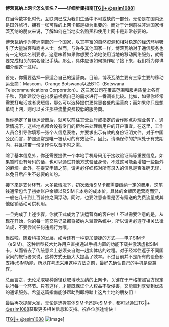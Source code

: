 **博茨瓦纳上网卡怎么实名？——详细步骤指南[[TG💪+ @esim1088](https://t.me/s/esim1088)]**

在当今数字化时代，互联网已成为我们生活中不可或缺的一部分。无论是在国内还是国外旅行，拥有一张可靠的上网卡都是极为重要的。而对于计划前往非洲国家博茨瓦纳的朋友来说，了解如何在当地实名购买和使用上网卡是非常必要的。

博茨瓦纳作为非洲南部的一个国家，以其丰富的自然资源和相对稳定的经济环境吸引了大量游客和商务人士。然而，与许多其他国家一样，博茨瓦纳对于通信服务也有一定的实名制要求。这意味着如果你想要合法地使用当地的移动网络服务，就需要完成相关的实名登记手续。那么，具体应该如何操作呢？接下来，我们将为你详细介绍这一过程。

首先，你需要选择一家适合自己的运营商。目前，博茨瓦纳主要有三家主要的移动运营商：Mascom、Orange Botswana以及BTC（Botswana Telecommunications Corporation）。这三家公司在覆盖范围和服务质量上各有千秋，因此建议你在出发前根据自己的需求进行一番调查比较。比如，如果你经常需要打电话或者发短信，那么可以选择提供更优惠套餐的运营商；而如果你只是想单纯上网，则可以关注那些流量资费较低的服务商。

当你确定了目标运营商后，就可以前往其营业厅或指定的合作网点办理业务了。通常情况下，这些地点都会设有专门的柜台来处理新用户的开户事宜。在这里，工作人员会引导你填写一张个人信息表格，并要求出示有效的身份证明文件。对于中国公民而言，护照通常是唯一被认可的有效证件。因此，请确保你的护照处于有效期内，并且携带一份复印件以备不时之需。

除了基本信息外，你还需要提供一个本地手机号码用于接收验证码等重要信息。如果暂时没有号码的话，也可以通过其他方式验证身份，不过这可能会增加一些额外的麻烦。此外，在提交申请之前，请务必仔细核对所有录入的信息是否准确无误，以免日后产生不必要的纠纷。

接下来是支付环节。大多数情况下，初次激活SIM卡都需要缴纳一定的费用，这笔钱通常包含了初始账户余额以及SIM卡本身的成本价。具体的金额因运营商而异，一般在几十到上百普拉之间浮动。同时，也要注意查看是否有赠送的免费流量或其他促销活动可供利用。

一旦完成了上述步骤，你就正式成为了该运营商的客户啦！不过需要注意的是，从现在开始，你的每一笔交易记录都将被纳入监管系统中，所以请务必遵守相关法律法规，不要尝试任何违规行为哦。

当然啦，随着科技的发展，如今还有一种更加便捷的方式——电子SIM卡（eSIM）。这种新型技术允许用户直接通过手机内置的功能下载并激活虚拟SIM卡，从而省去了传统意义上必须亲自跑一趟实体店的过程。对于经常往返于不同国家间的旅行者来说，这种方式无疑大大提高了效率。不过目前并不是所有的设备都支持eSIM功能，所以在考虑采用这种方法之前，最好先确认自己的手机是否兼容。

总而言之，无论采取哪种途径获取博茨瓦纳的上网卡，关键在于严格按照官方规定执行每一个环节。只有这样，才能既保证个人权益不受侵害，又能顺利享受到优质的通讯服务。希望这篇指南能够帮助到即将踏上这片土地的朋友们！

最后再次提醒大家，无论是选择实体SIM卡还是eSIM卡，都可以通过[TG💪+ @esim1088](https://t.me/s/esim1088)获取更多相关信息和支持。祝各位旅途愉快！

[[TG💪+ @esim1088](https://t.me/s/esim1088) ![Image](https://i.postimg.cc/4NQfJmqS/Snipaste-2025-05-13-00-14-12.png)]